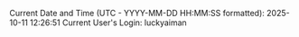 Current Date and Time (UTC - YYYY-MM-DD HH:MM:SS formatted): 2025-10-11 12:26:51
Current User's Login: luckyaiman
